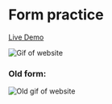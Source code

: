 # Form practice

[Live Demo](https://laur-ns.github.io/form-practice)

![Gif of website](https://i.imgur.com/ublquMJ.gif)

### Old form:
![Old gif of website](https://i.imgur.com/MAWpHYW.gif)
